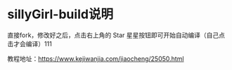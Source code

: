 # sillyGirl-build说明

直接fork，修改好之后，点击右上角的 Star 星星按钮即可开始自动编译（自己点击才会编译）111

教程地址：https://www.kejiwanjia.com/jiaocheng/25050.html
